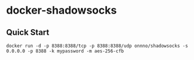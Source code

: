 # docker-shadowsocks

Quick Start
-----------

```
docker run -d -p 8388:8388/tcp -p 8388:8388/udp onnno/shadowsocks -s 0.0.0.0 -p 8388 -k mypassword -m aes-256-cfb
```
